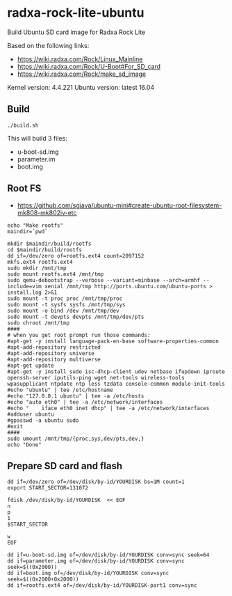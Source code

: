 # radxa-rock-lite-ubuntu
Build Ubuntu SD card image for Radxa Rock Lite

Based on the following links:

* https://wiki.radxa.com/Rock/Linux_Mainline
* https://wiki.radxa.com/Rock/U-Boot#For_SD_card
* https://wiki.radxa.com/Rock/make_sd_image

Kernel version: 4.4.221
Ubuntu version: latest 16.04

## Build

`./build.sh`

This will build 3 files:

* u-boot-sd.img
* parameter.im
* boot.img

## Root FS

* https://github.com/sgjava/ubuntu-mini#create-ubuntu-root-filesystem-mk808-mk802iv-etc
```
echo "Make rootfs"
maindir=`pwd`

mkdir $maindir/build/rootfs
cd $maindir/build/rootfs
dd if=/dev/zero of=rootfs.ext4 count=2097152
mkfs.ext4 rootfs.ext4
sudo mkdir /mnt/tmp
sudo mount rootfs.ext4 /mnt/tmp
sudo qemu-debootstrap --verbose --variant=minbase --arch=armhf --include=vim xenial /mnt/tmp http://ports.ubuntu.com/ubuntu-ports > install.log 2>&1
sudo mount -t proc proc /mnt/tmp/proc
sudo mount -t sysfs sysfs /mnt/tmp/sys
sudo mount -o bind /dev /mnt/tmp/dev
sudo mount -t devpts devpts /mnt/tmp/dev/pts
sudo chroot /mnt/tmp
####
# when you get root prompt run those commands:
#apt-get -y install language-pack-en-base software-properties-common
#apt-add-repository restricted
#apt-add-repository universe
#apt-add-repository multiverse
#apt-get update
#apt-get -y install sudo isc-dhcp-client udev netbase ifupdown iproute openssh-server iputils-ping wget net-tools wireless-tools wpasupplicant ntpdate ntp less tzdata console-common module-init-tools
#echo "ubuntu" | tee /etc/hostname
#echo "127.0.0.1 ubuntu" | tee -a /etc/hosts
#echo "auto eth0" | tee -a /etc/network/interfaces
#echo "    iface eth0 inet dhcp" | tee -a /etc/network/interfaces
#adduser ubuntu
#gpasswd -a ubuntu sudo
#exit
####
sudo umount /mnt/tmp/{proc,sys,dev/pts,dev,}
echo "Done"
```

## Prepare SD card and flash
```
dd if=/dev/zero of=/dev/disk/by-id/YOURDISK bs=1M count=1
export START_SECTOR=131072

fdisk /dev/disk/by-id/YOURDISK  << EOF
n
p
1
$START_SECTOR

w
EOF

dd if=u-boot-sd.img of=/dev/disk/by-id/YOURDISK conv=sync seek=64 
dd if=parameter.img of=/dev/disk/by-id/YOURDISK conv=sync seek=$((0x2000))
dd if=boot.img of=/dev/disk/by-id/YOURDISK conv=sync seek=$((0x2000+0x2000))
dd if=rootfs.ext4 of=/dev/disk/by-id/YOURDISK-part1 conv=sync
```
